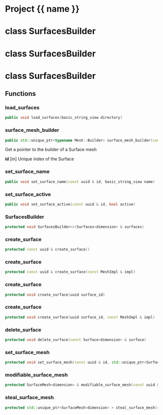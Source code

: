 <script setup>
import {useRoute} from 'vitepress'
const {path} = useRoute()
const tokens = path.split('/')
const words = tokens[2].split('-');
for (let i = 0; i < words.length; i++) {
    words[i] = words[i].charAt(0).toUpperCase() + words[i].slice(1);
    words[i] = words[i].replace('geode', 'Geode')
}
const name = words.join('-');
</script>
# Project {{ name }}

# class SurfacesBuilder


# class SurfacesBuilder


# class SurfacesBuilder


## Functions

### load_surfaces

```cpp
public void load_surfaces(basic_string_view directory)
```


### surface_mesh_builder

```cpp
public std::unique_ptr<typename Mesh::Builder> surface_mesh_builder(const uuid & id)
```


 Get a pointer to the builder of a Surface mesh

**id** [in] Unique index of the Surface

### set_surface_name

```cpp
public void set_surface_name(const uuid & id, basic_string_view name)
```


### set_surface_active

```cpp
public void set_surface_active(const uuid & id, bool active)
```


### SurfacesBuilder

```cpp
protected void SurfacesBuilder<>(Surfaces<dimension> & surfaces)
```


### create_surface

```cpp
protected const uuid & create_surface()
```


### create_surface

```cpp
protected const uuid & create_surface(const MeshImpl & impl)
```


### create_surface

```cpp
protected void create_surface(uuid surface_id)
```


### create_surface

```cpp
protected void create_surface(uuid surface_id, const MeshImpl & impl)
```


### delete_surface

```cpp
protected void delete_surface(const Surface<dimension> & surface)
```


### set_surface_mesh

```cpp
protected void set_surface_mesh(const uuid & id, std::unique_ptr<SurfaceMesh<dimension> > mesh)
```


### modifiable_surface_mesh

```cpp
protected SurfaceMesh<dimension> & modifiable_surface_mesh(const uuid & id)
```


### steal_surface_mesh

```cpp
protected std::unique_ptr<SurfaceMesh<dimension> > steal_surface_mesh(const uuid & id)
```




